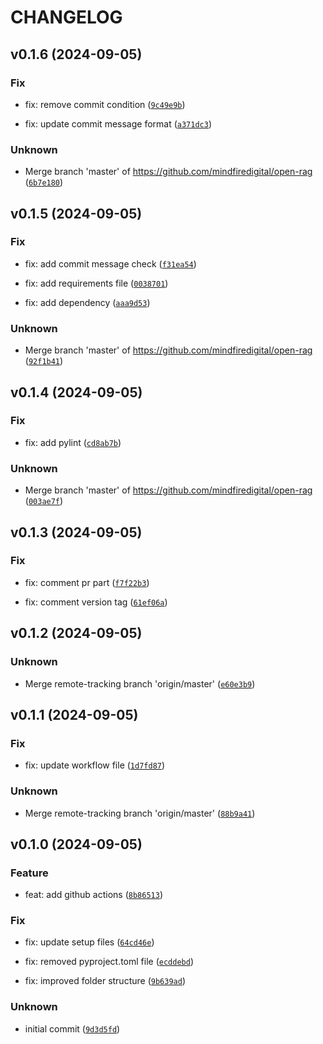 # CHANGELOG

## v0.1.6 (2024-09-05)

### Fix

* fix: remove commit condition ([`9c49e9b`](https://github.com/mindfiredigital/open-rag/commit/9c49e9b4aec7c413b1625769d9d77008a2e2880b))

* fix: update commit message format ([`a371dc3`](https://github.com/mindfiredigital/open-rag/commit/a371dc3558e00a97c8b7459903fad27ce6214184))

### Unknown

* Merge branch &#39;master&#39; of https://github.com/mindfiredigital/open-rag ([`6b7e180`](https://github.com/mindfiredigital/open-rag/commit/6b7e1805f34f71cc76fafd29757f9609aabdbaf1))

## v0.1.5 (2024-09-05)

### Fix

* fix: add commit message check ([`f31ea54`](https://github.com/mindfiredigital/open-rag/commit/f31ea54c9c92f1e2d02c6bd903b2b64a689ba104))

* fix: add requirements file ([`0038701`](https://github.com/mindfiredigital/open-rag/commit/0038701d2f518927f8a52a12aa2e696b5f7f11c4))

* fix: add dependency ([`aaa9d53`](https://github.com/mindfiredigital/open-rag/commit/aaa9d533bb58d40466606c2c1656a2df75c44e17))

### Unknown

* Merge branch &#39;master&#39; of https://github.com/mindfiredigital/open-rag ([`92f1b41`](https://github.com/mindfiredigital/open-rag/commit/92f1b4143c4b93f1f0770d3bb7338e11b6048f67))

## v0.1.4 (2024-09-05)

### Fix

* fix: add pylint ([`cd8ab7b`](https://github.com/mindfiredigital/open-rag/commit/cd8ab7bbab82b318aecf93c2e97eb1549bdb10e0))

### Unknown

* Merge branch &#39;master&#39; of https://github.com/mindfiredigital/open-rag ([`003ae7f`](https://github.com/mindfiredigital/open-rag/commit/003ae7f285261b13095f546e79b4416524f391c3))

## v0.1.3 (2024-09-05)

### Fix

* fix: comment pr part ([`f7f22b3`](https://github.com/mindfiredigital/open-rag/commit/f7f22b3618ca176fe4d4393f3eeeba1dafa40af7))

* fix: comment version tag ([`61ef06a`](https://github.com/mindfiredigital/open-rag/commit/61ef06a8076cd1a8bde1ca38c000585f9e4b9ac8))

## v0.1.2 (2024-09-05)

### Unknown

* Merge remote-tracking branch &#39;origin/master&#39; ([`e60e3b9`](https://github.com/mindfiredigital/open-rag/commit/e60e3b9f4b9f3fedd46b1094ecb0a8de4b69bc0e))

## v0.1.1 (2024-09-05)

### Fix

* fix: update workflow file ([`1d7fd87`](https://github.com/mindfiredigital/open-rag/commit/1d7fd876d92753bda2d96121b843b8e97c0e80ad))

### Unknown

* Merge remote-tracking branch &#39;origin/master&#39; ([`88b9a41`](https://github.com/mindfiredigital/open-rag/commit/88b9a41296f22e80c1c174f6dce0a4af61958d49))

## v0.1.0 (2024-09-05)

### Feature

* feat: add github actions ([`8b86513`](https://github.com/mindfiredigital/open-rag/commit/8b86513c631ae41ec0baf63c70dfb6fa21fe80a4))

### Fix

* fix: update setup files ([`64cd46e`](https://github.com/mindfiredigital/open-rag/commit/64cd46ee9eb8b27a2f8f4e66d52392041c0ae5f1))

* fix: removed pyproject.toml file ([`ecddebd`](https://github.com/mindfiredigital/open-rag/commit/ecddebd6465f816442139cc034fa617f49878a74))

* fix: improved folder structure ([`9b639ad`](https://github.com/mindfiredigital/open-rag/commit/9b639ad8e345e0a8e9d4a5ce1bd6eda1c27fc269))

### Unknown

* initial commit ([`9d3d5fd`](https://github.com/mindfiredigital/open-rag/commit/9d3d5fdd2b686496d13cd7dcf30b19ec7e4d5fc4))
